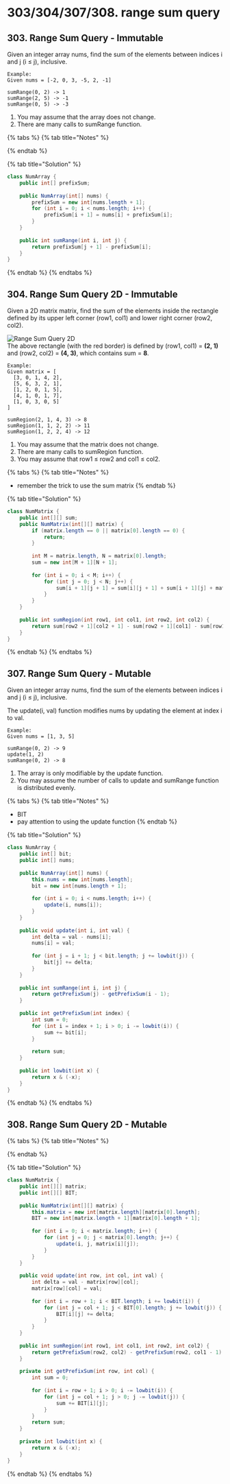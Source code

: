# 303/304/307/308. range sum query

## 303. Range Sum Query - Immutable

Given an integer array nums, find the sum of the elements between indices i and j \(i ≤ j\), inclusive.

```text
Example:
Given nums = [-2, 0, 3, -5, 2, -1]

sumRange(0, 2) -> 1
sumRange(2, 5) -> -1
sumRange(0, 5) -> -3
```

1. You may assume that the array does not change.
2. There are many calls to sumRange function.

{% tabs %}
{% tab title="Notes" %}

{% endtab %}

{% tab title="Solution" %}
```java
class NumArray {
    public int[] prefixSum;
    
    public NumArray(int[] nums) {
        prefixSum = new int[nums.length + 1];
        for (int i = 0; i < nums.length; i++) {
            prefixSum[i + 1] = nums[i] + prefixSum[i];
        }
    }
    
    public int sumRange(int i, int j) {
        return prefixSum[j + 1] - prefixSum[i];
    }
}
```
{% endtab %}
{% endtabs %}

## 304. Range Sum Query 2D - Immutable

Given a 2D matrix matrix, find the sum of the elements inside the rectangle defined by its upper left corner \(row1, col1\) and lower right corner \(row2, col2\).

![Range Sum Query 2D](https://leetcode.com/static/images/courses/range_sum_query_2d.png)  
The above rectangle \(with the red border\) is defined by \(row1, col1\) = **\(2, 1\)** and \(row2, col2\) = **\(4, 3\)**, which contains sum = **8**.

```text
Example:
Given matrix = [
  [3, 0, 1, 4, 2],
  [5, 6, 3, 2, 1],
  [1, 2, 0, 1, 5],
  [4, 1, 0, 1, 7],
  [1, 0, 3, 0, 5]
]

sumRegion(2, 1, 4, 3) -> 8
sumRegion(1, 1, 2, 2) -> 11
sumRegion(1, 2, 2, 4) -> 12
```

1. You may assume that the matrix does not change.
2. There are many calls to sumRegion function.
3. You may assume that row1 ≤ row2 and col1 ≤ col2.

{% tabs %}
{% tab title="Notes" %}
* remember the trick to use the sum matrix
{% endtab %}

{% tab title="Solution" %}
```java
class NumMatrix {
    public int[][] sum;
    public NumMatrix(int[][] matrix) {
        if (matrix.length == 0 || matrix[0].length == 0) {
            return;
        }
        
        int M = matrix.length, N = matrix[0].length;
        sum = new int[M + 1][N + 1];
        
        for (int i = 0; i < M; i++) {
            for (int j = 0; j < N; j++) {
                sum[i + 1][j + 1] = sum[i][j + 1] + sum[i + 1][j] + matrix[i][j] - sum[i][j];
            }
        }
    }
    
    public int sumRegion(int row1, int col1, int row2, int col2) {
        return sum[row2 + 1][col2 + 1] - sum[row2 + 1][col1] - sum[row1][col2 + 1] + sum[row1][col1];
    }
}
```
{% endtab %}
{% endtabs %}

## 307. Range Sum Query - Mutable

Given an integer array nums, find the sum of the elements between indices i and j \(i ≤ j\), inclusive.

The update\(i, val\) function modifies nums by updating the element at index i to val.

```text
Example:
Given nums = [1, 3, 5]

sumRange(0, 2) -> 9
update(1, 2)
sumRange(0, 2) -> 8
```

1. The array is only modifiable by the update function.
2. You may assume the number of calls to update and sumRange function is distributed evenly.

{% tabs %}
{% tab title="Notes" %}
* BIT
* pay attention to using the update function
{% endtab %}

{% tab title="Solution" %}
```java
class NumArray {
    public int[] bit;
    public int[] nums;
    
    public NumArray(int[] nums) {
        this.nums = new int[nums.length];
        bit = new int[nums.length + 1];
        
        for (int i = 0; i < nums.length; i++) {
            update(i, nums[i]);
        }
    }
    
    public void update(int i, int val) {
        int delta = val - nums[i];
        nums[i] = val;
        
        for (int j = i + 1; j < bit.length; j += lowbit(j)) {
            bit[j] += delta;
        }
    }
    
    public int sumRange(int i, int j) {
        return getPrefixSum(j) - getPrefixSum(i - 1);
    }
    
    public int getPrefixSum(int index) {
        int sum = 0;
        for (int i = index + 1; i > 0; i -= lowbit(i)) {
            sum += bit[i];
        }
        
        return sum;
    }
    
    public int lowbit(int x) {
        return x & (-x);
    }
}
```
{% endtab %}
{% endtabs %}

## 308. Range Sum Query 2D - Mutable



{% tabs %}
{% tab title="Notes" %}

{% endtab %}

{% tab title="Solution" %}
```java
class NumMatrix {
    public int[][] matrix;
    public int[][] BIT;
    
    public NumMatrix(int[][] matrix) {
        this.matrix = new int[matrix.length][matrix[0].length];
        BIT = new int[matrix.length + 1][matrix[0].length + 1];
        
        for (int i = 0; i < matrix.length; i++) {
            for (int j = 0; j < matrix[0].length; j++) {
                update(i, j, matrix[i][j]);      
            }
        }
    }
    
    public void update(int row, int col, int val) {
        int delta = val - matrix[row][col];
        matrix[row][col] = val;
        
        for (int i = row + 1; i < BIT.length; i += lowbit(i)) {
            for (int j = col + 1; j < BIT[0].length; j += lowbit(j)) {
                BIT[i][j] += delta;
            }
        }
    }
    
    public int sumRegion(int row1, int col1, int row2, int col2) {
        return getPrefixSum(row2, col2) - getPrefixSum(row2, col1 - 1) - getPrefixSum(row1 - 1, col2) + getPrefixSum(row1 - 1, col1 - 1);
    }
    
    private int getPrefixSum(int row, int col) {
        int sum = 0;
        
        for (int i = row + 1; i > 0; i -= lowbit(i)) {
            for (int j = col + 1; j > 0; j -= lowbit(j)) {
                sum += BIT[i][j];
            }
        }
        return sum;
    }
    
    private int lowbit(int x) {
        return x & (-x);
    }
}
```
{% endtab %}
{% endtabs %}

